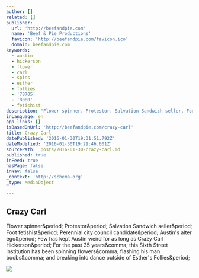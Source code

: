 ```yaml
---
author: []
related: []
publisher:
  url: 'http://beefandpie.com'
  name: 'Beef & Pie Productions'
  favicon: 'http://beefandpie.com/favicon.ico'
  domain: beefandpie.com
keywords:
  - austin
  - hickerson
  - flower
  - carl
  - spins
  - esther
  - follies
  - '78705'
  - '8080'
  - fetishist
description: "Flower spinner. Protestor. Salvation Sandwich seller. Foot fetishist. Perennial city council candidate. Austin's alter ego. Few has kept Austin weird for as long as Crazy Carl Hickerson. For the past 35 years, this Sixth Street institution﻿ has been spinning flowers, flashing his man boobs, and breaking into dance outside of Esther's Follies﻿﻿."
inLanguage: en
app_links: []
isBasedOnUrl: 'http://beefandpie.com/crazy-carl'
title: Crazy Carl
datePublished: '2016-01-30T19:31:51.792Z'
dateModified: '2016-01-30T19:29:46.601Z'
sourcePath: _posts/2016-01-30-crazy-carl.md
published: true
inFeed: true
hasPage: false
inNav: false
_context: 'http://schema.org'
_type: MediaObject

---
```

<article style=""><h1>Crazy Carl</h1><p>Flower spinner&amp;period; Protestor&amp;period; Salvation Sandwich seller&amp;period; Foot fetishist&amp;period; Perennial city council candidate&amp;period; Austin's alter ego&amp;period; Few has kept Austin weird for as long as Crazy Carl Hickerson&amp;period; For the past 35 years&amp;comma; this Sixth Street institution﻿ has been spinning flowers&amp;comma; flashing his man boobs&amp;comma; and breaking into dance outside of Esther's Follies﻿﻿&amp;period;</p><img src="http://beefandpie.com/images/made/images/uploads/galleries/carl_CC-is-Running_228_228_85_c1.jpg" /></article>